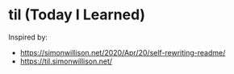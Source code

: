 # til (Today I Learned)

Inspired by:
 - https://simonwillison.net/2020/Apr/20/self-rewriting-readme/
 - https://til.simonwillison.net/
